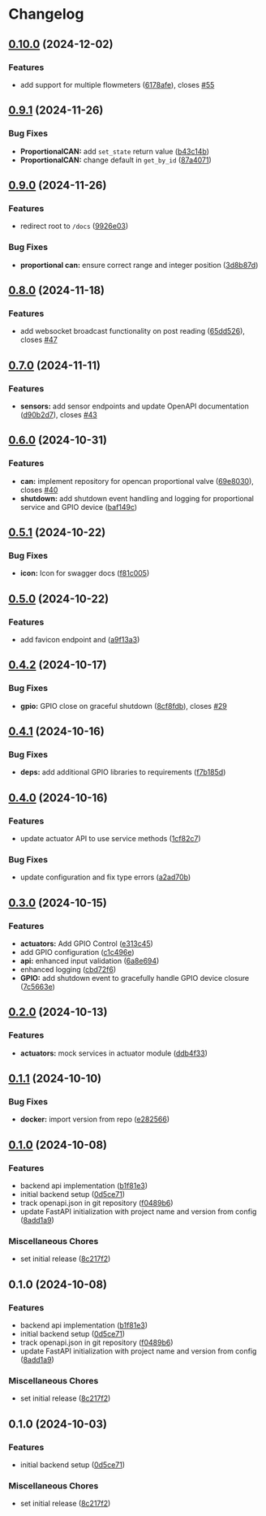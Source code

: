# Changelog

## [0.10.0](https://github.com/FelizCoder/crewstand.backend/compare/v0.9.1...v0.10.0) (2024-12-02)


### Features

* add support for multiple flowmeters ([6178afe](https://github.com/FelizCoder/crewstand.backend/commit/6178afedaf54f29070ac5a0a93522109117110e0)), closes [#55](https://github.com/FelizCoder/crewstand.backend/issues/55)

## [0.9.1](https://github.com/FelizCoder/crewstand.backend/compare/v0.9.0...v0.9.1) (2024-11-26)


### Bug Fixes

* **ProportionalCAN:** add `set_state` return value ([b43c14b](https://github.com/FelizCoder/crewstand.backend/commit/b43c14b160df5cf676b54487c2a50c1eb4e3c681))
* **ProportionalCAN:** change default in `get_by_id` ([87a4071](https://github.com/FelizCoder/crewstand.backend/commit/87a407148a6e2abd5ec1fb5e0612c378e76c4cbb))

## [0.9.0](https://github.com/FelizCoder/crewstand.backend/compare/v0.8.0...v0.9.0) (2024-11-26)


### Features

* redirect root to `/docs` ([9926e03](https://github.com/FelizCoder/crewstand.backend/commit/9926e038cb8ec0fac2903782498376d0e2abbaa4))


### Bug Fixes

* **proportional can:** ensure correct range and integer position ([3d8b87d](https://github.com/FelizCoder/crewstand.backend/commit/3d8b87dc75afb363e79bb4b6eda3c23058fb7211))

## [0.8.0](https://github.com/FelizCoder/crewstand.backend/compare/v0.7.0...v0.8.0) (2024-11-18)


### Features

* add websocket broadcast functionality on post reading ([65dd526](https://github.com/FelizCoder/crewstand.backend/commit/65dd5260718fe6f2f1ecd6df5e362230ab5df16c)), closes [#47](https://github.com/FelizCoder/crewstand.backend/issues/47)

## [0.7.0](https://github.com/FelizCoder/crewstand.backend/compare/v0.6.0...v0.7.0) (2024-11-11)


### Features

* **sensors:** add sensor endpoints and update OpenAPI documentation ([d90b2d7](https://github.com/FelizCoder/crewstand.backend/commit/d90b2d73a52760f91cab78c414cc1944fe1d408c)), closes [#43](https://github.com/FelizCoder/crewstand.backend/issues/43)

## [0.6.0](https://github.com/FelizCoder/crewstand.backend/compare/v0.5.1...v0.6.0) (2024-10-31)


### Features

* **can:** implement repository for opencan proportional valve ([69e8030](https://github.com/FelizCoder/crewstand.backend/commit/69e8030ff684374b8589716151be87c6e5786564)), closes [#40](https://github.com/FelizCoder/crewstand.backend/issues/40)
* **shutdown:** add shutdown event handling and logging for proportional service and GPIO device ([baf149c](https://github.com/FelizCoder/crewstand.backend/commit/baf149cb7651fdea7c2a4f2a390a73cab2714bed))

## [0.5.1](https://github.com/FelizCoder/crewstand.backend/compare/v0.5.0...v0.5.1) (2024-10-22)


### Bug Fixes

* **icon:** Icon for swagger docs ([f81c005](https://github.com/FelizCoder/crewstand.backend/commit/f81c0050b373c73c02116ae075c9565f5102afd4))

## [0.5.0](https://github.com/FelizCoder/crewstand.backend/compare/v0.4.2...v0.5.0) (2024-10-22)


### Features

* add favicon endpoint and ([a9f13a3](https://github.com/FelizCoder/crewstand.backend/commit/a9f13a304d871a9aca45ebd0ada5b4742093a299))

## [0.4.2](https://github.com/FelizCoder/crewstand.backend/compare/v0.4.1...v0.4.2) (2024-10-17)


### Bug Fixes

* **gpio:** GPIO close on graceful shutdown ([8cf8fdb](https://github.com/FelizCoder/crewstand.backend/commit/8cf8fdbb85529745c1699d346f62a3d84a78d567)), closes [#29](https://github.com/FelizCoder/crewstand.backend/issues/29)

## [0.4.1](https://github.com/FelizCoder/crewstand.backend/compare/v0.4.0...v0.4.1) (2024-10-16)


### Bug Fixes

* **deps:** add additional GPIO libraries to requirements ([f7b185d](https://github.com/FelizCoder/crewstand.backend/commit/f7b185d4a5da987459109798518684b4248dd939))

## [0.4.0](https://github.com/FelizCoder/crewstand.backend/compare/v0.3.0...v0.4.0) (2024-10-16)


### Features

* update actuator API to use service methods ([1cf82c7](https://github.com/FelizCoder/crewstand.backend/commit/1cf82c7705afcb0d45f2d6261d6b265bb97f69d2))


### Bug Fixes

* update configuration and fix type errors ([a2ad70b](https://github.com/FelizCoder/crewstand.backend/commit/a2ad70b47a49d094f8345e4c09fb92d7f4748c87))

## [0.3.0](https://github.com/FelizCoder/crewstand.backend/compare/v0.2.0...v0.3.0) (2024-10-15)


### Features

* **actuators:** Add GPIO Control ([e313c45](https://github.com/FelizCoder/crewstand.backend/commit/e313c450f182ded8561320f462b506f451127fb2))
* add GPIO configuration ([c1c496e](https://github.com/FelizCoder/crewstand.backend/commit/c1c496ed79f0bcfd4c6be8e0fa2c52ad3f8636b2))
* **api:** enhanced input validation ([6a8e694](https://github.com/FelizCoder/crewstand.backend/commit/6a8e694e371725a4c9628fcec7e7007a24dc50e0))
* enhanced logging ([cbd72f6](https://github.com/FelizCoder/crewstand.backend/commit/cbd72f6809a413d6202cc37d1d2d6a39e19ea291))
* **GPIO:** add shutdown event to gracefully handle GPIO device closure ([7c5663e](https://github.com/FelizCoder/crewstand.backend/commit/7c5663e20f50726294989f28b79c2161c7551da4))

## [0.2.0](https://github.com/FelizCoder/crewstand.backend/compare/v0.1.1...v0.2.0) (2024-10-13)


### Features

* **actuators:** mock services in actuator module ([ddb4f33](https://github.com/FelizCoder/crewstand.backend/commit/ddb4f330315e370ea42bb0a38873fc2cbd3c992e))

## [0.1.1](https://github.com/FelizCoder/crewstand.backend/compare/v0.1.0...v0.1.1) (2024-10-10)


### Bug Fixes

* **docker:** import version from repo ([e282566](https://github.com/FelizCoder/crewstand.backend/commit/e28256669c582ca734b2cbfc50fd84c3631ff001))

## [0.1.0](https://github.com/FelizCoder/crewstand.backend/compare/v0.1.0...v0.1.0) (2024-10-08)


### Features

* backend api implementation ([b1f81e3](https://github.com/FelizCoder/crewstand.backend/commit/b1f81e3febc2fc0967b784b79c086ad00ff54c85))
* initial backend setup ([0d5ce71](https://github.com/FelizCoder/crewstand.backend/commit/0d5ce7192d351ba965b257beb164a5f8d1cabcd5))
* track openapi.json in git repository ([f0489b6](https://github.com/FelizCoder/crewstand.backend/commit/f0489b697ebde9b8a494536dea06aa13457caa38))
* update FastAPI initialization with project name and version from config ([8add1a9](https://github.com/FelizCoder/crewstand.backend/commit/8add1a9a5e83e8afc544cbeca0674716369fc011))


### Miscellaneous Chores

* set initial release ([8c217f2](https://github.com/FelizCoder/crewstand.backend/commit/8c217f246bc7ddc157c80dda1eb9cdf1c7cdbdbc))

## 0.1.0 (2024-10-08)


### Features

* backend api implementation ([b1f81e3](https://github.com/FelizCoder/crewstand.backend/commit/b1f81e3febc2fc0967b784b79c086ad00ff54c85))
* initial backend setup ([0d5ce71](https://github.com/FelizCoder/crewstand.backend/commit/0d5ce7192d351ba965b257beb164a5f8d1cabcd5))
* track openapi.json in git repository ([f0489b6](https://github.com/FelizCoder/crewstand.backend/commit/f0489b697ebde9b8a494536dea06aa13457caa38))
* update FastAPI initialization with project name and version from config ([8add1a9](https://github.com/FelizCoder/crewstand.backend/commit/8add1a9a5e83e8afc544cbeca0674716369fc011))


### Miscellaneous Chores

* set initial release ([8c217f2](https://github.com/FelizCoder/crewstand.backend/commit/8c217f246bc7ddc157c80dda1eb9cdf1c7cdbdbc))

## 0.1.0 (2024-10-03)


### Features

* initial backend setup ([0d5ce71](https://github.com/FelizCoder/crewstand.backend/commit/0d5ce7192d351ba965b257beb164a5f8d1cabcd5))


### Miscellaneous Chores

* set initial release ([8c217f2](https://github.com/FelizCoder/crewstand.backend/commit/8c217f246bc7ddc157c80dda1eb9cdf1c7cdbdbc))
